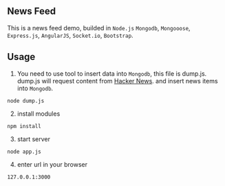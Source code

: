 ## News Feed
This is a news feed demo, builded in `Node.js` `Mongodb`, `Mongooose`, `Express.js`, `AngularJS`, `Socket.io`, `Bootstrap`.

## Usage

1. You need to use tool to insert data into `Mongodb`, this file is dump.js. dump.js will request content from [Hacker News](http://news.ycombinator.com).
and insert news items into `Mongodb`.
```
node dump.js
```
2. install modules
```
npm install
```
3. start server
```
node app.js
```
4. enter url in your browser
```
127.0.0.1:3000
```


